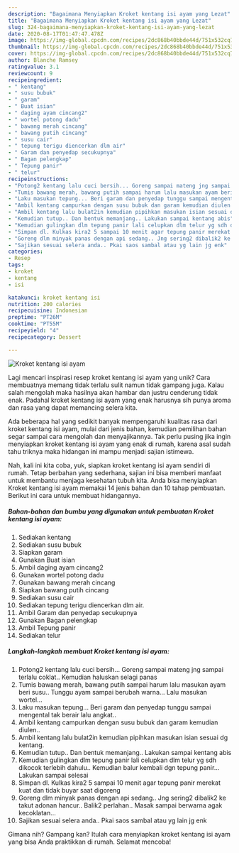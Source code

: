```yaml
---
description: "Bagaimana Menyiapkan Kroket kentang isi ayam yang Lezat"
title: "Bagaimana Menyiapkan Kroket kentang isi ayam yang Lezat"
slug: 324-bagaimana-menyiapkan-kroket-kentang-isi-ayam-yang-lezat
date: 2020-08-17T01:47:47.478Z
image: https://img-global.cpcdn.com/recipes/2dc868b40bbde44d/751x532cq70/kroket-kentang-isi-ayam-foto-resep-utama.jpg
thumbnail: https://img-global.cpcdn.com/recipes/2dc868b40bbde44d/751x532cq70/kroket-kentang-isi-ayam-foto-resep-utama.jpg
cover: https://img-global.cpcdn.com/recipes/2dc868b40bbde44d/751x532cq70/kroket-kentang-isi-ayam-foto-resep-utama.jpg
author: Blanche Ramsey
ratingvalue: 3.1
reviewcount: 9
recipeingredient:
- " kentang"
- " susu bubuk"
- " garam"
- " Buat isian"
- " daging ayam cincang2"
- " wortel potong dadu"
- " bawang merah cincang"
- " bawang putih cincang"
- " susu cair"
- " tepung terigu diencerkan dlm air"
- " Garam dan penyedap secukupnya"
- " Bagan pelengkap"
- " Tepung panir"
- " telur"
recipeinstructions:
- "Potong2 kentang lalu cuci bersih... Goreng sampai mateng jng sampai terlalu coklat.. Kemudian haluskan selagi panas"
- "Tumis bawang merah, bawang putih sampai harum lalu masukan ayam beri susu.. Tunggu ayam sampai berubah warna... Lalu masukan wortel..."
- "Laku masukan tepung... Beri garam dan penyedap tunggu sampai mengental tak berair lalu angkat.."
- "Ambil kentang campurkan dengan susu bubuk dan garam kemudian diulen.."
- "Ambil kentang lalu bulat2in kemudian pipihkan masukan isian sesuai dg kentang."
- "Kemudian tutup.. Dan bentuk memanjang.. Lakukan sampai kentang abis"
- "Kemudian gulingkan dlm tepung panir lali celupkan dlm telur yg sdh dikocok terlebih dahulu.. Kemudian balur kembali dgn tepung panir... Lakukan sampai selesai"
- "Simpan dl. Kulkas kira2 5 sampai 10 menit agar tepung panir merekat kuat dan tidak buyar saat digoreng"
- "Goreng dlm minyak panas dengan api sedang.. Jng sering2 dibalik2 ke takut adonan hancur.. Balik2 perlahan.. Masak sampai berwarna agak kecoklatan..."
- "Sajikan sesuai selera anda.. Pkai saos sambal atau yg lain jg enk"
categories:
- Resep
tags:
- kroket
- kentang
- isi

katakunci: kroket kentang isi 
nutrition: 200 calories
recipecuisine: Indonesian
preptime: "PT26M"
cooktime: "PT55M"
recipeyield: "4"
recipecategory: Dessert

---
```



![Kroket kentang isi ayam](https://img-global.cpcdn.com/recipes/2dc868b40bbde44d/751x532cq70/kroket-kentang-isi-ayam-foto-resep-utama.jpg)

Lagi mencari inspirasi resep kroket kentang isi ayam yang unik? Cara membuatnya memang tidak terlalu sulit namun tidak gampang juga. Kalau salah mengolah maka hasilnya akan hambar dan justru cenderung tidak enak. Padahal kroket kentang isi ayam yang enak harusnya sih punya aroma dan rasa yang dapat memancing selera kita.



Ada beberapa hal yang sedikit banyak mempengaruhi kualitas rasa dari kroket kentang isi ayam, mulai dari jenis bahan, kemudian pemilihan bahan segar sampai cara mengolah dan menyajikannya. Tak perlu pusing jika ingin menyiapkan kroket kentang isi ayam yang enak di rumah, karena asal sudah tahu triknya maka hidangan ini mampu menjadi sajian istimewa.


Nah, kali ini kita coba, yuk, siapkan kroket kentang isi ayam sendiri di rumah. Tetap berbahan yang sederhana, sajian ini bisa memberi manfaat untuk membantu menjaga kesehatan tubuh kita. Anda bisa menyiapkan Kroket kentang isi ayam memakai 14 jenis bahan dan 10 tahap pembuatan. Berikut ini cara untuk membuat hidangannya.

<!--inarticleads1-->

##### Bahan-bahan dan bumbu yang digunakan untuk pembuatan Kroket kentang isi ayam:

1. Sediakan  kentang
1. Sediakan  susu bubuk
1. Siapkan  garam
1. Gunakan  Buat isian
1. Ambil  daging ayam cincang2
1. Gunakan  wortel potong dadu
1. Gunakan  bawang merah cincang
1. Siapkan  bawang putih cincang
1. Sediakan  susu cair
1. Sediakan  tepung terigu diencerkan dlm air.
1. Ambil  Garam dan penyedap secukupnya
1. Gunakan  Bagan pelengkap
1. Ambil  Tepung panir
1. Sediakan  telur




<!--inarticleads2-->

##### Langkah-langkah membuat Kroket kentang isi ayam:

1. Potong2 kentang lalu cuci bersih... Goreng sampai mateng jng sampai terlalu coklat.. Kemudian haluskan selagi panas
1. Tumis bawang merah, bawang putih sampai harum lalu masukan ayam beri susu.. Tunggu ayam sampai berubah warna... Lalu masukan wortel...
1. Laku masukan tepung... Beri garam dan penyedap tunggu sampai mengental tak berair lalu angkat..
1. Ambil kentang campurkan dengan susu bubuk dan garam kemudian diulen..
1. Ambil kentang lalu bulat2in kemudian pipihkan masukan isian sesuai dg kentang.
1. Kemudian tutup.. Dan bentuk memanjang.. Lakukan sampai kentang abis
1. Kemudian gulingkan dlm tepung panir lali celupkan dlm telur yg sdh dikocok terlebih dahulu.. Kemudian balur kembali dgn tepung panir... Lakukan sampai selesai
1. Simpan dl. Kulkas kira2 5 sampai 10 menit agar tepung panir merekat kuat dan tidak buyar saat digoreng
1. Goreng dlm minyak panas dengan api sedang.. Jng sering2 dibalik2 ke takut adonan hancur.. Balik2 perlahan.. Masak sampai berwarna agak kecoklatan...
1. Sajikan sesuai selera anda.. Pkai saos sambal atau yg lain jg enk




Gimana nih? Gampang kan? Itulah cara menyiapkan kroket kentang isi ayam yang bisa Anda praktikkan di rumah. Selamat mencoba!
